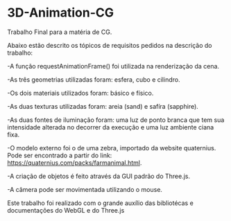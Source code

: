 # 3D-Animation-CG

Trabalho Final para a matéria de CG.

Abaixo estão descrito os tópicos de requisitos pedidos na descrição do trabalho:

-A função requestAnimationFrame() foi utilizada na renderização da cena.

-As três geometrias utilizadas foram: esfera, cubo e cilindro.

-Os dois materiais utilizados foram: básico e físico.

-As duas texturas utilizadas foram: areia (sand) e safíra (sapphire).

-As duas fontes de iluminação foram: uma luz de ponto branca que tem sua intensidade alterada no decorrer da execução e uma luz ambiente ciana fixa.

-O modelo externo foi o de uma zebra, importado da website quaternius. Pode ser encontrado a partir do link: https://quaternius.com/packs/farmanimal.html.

-A criação de objetos é feito através da GUI padrão do Three.js.

-A câmera pode ser movimentada utilizando o mouse.


Este trabalho foi realizado com o grande auxílio das bibliotécas e documentações do WebGL e do Three.js
